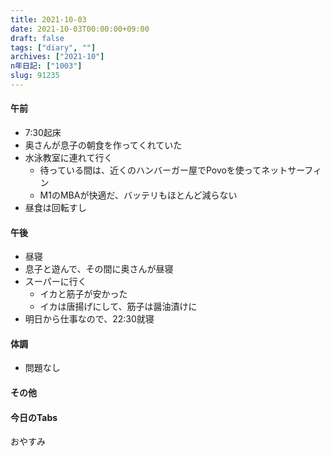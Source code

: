```yaml
---
title: 2021-10-03
date: 2021-10-03T00:00:00+09:00
draft: false
tags: ["diary", ""]
archives: ["2021-10"]
n年日記: ["1003"]
slug: 91235
---
```

#### 午前
- 7:30起床
- 奥さんが息子の朝食を作ってくれていた
- 水泳教室に連れて行く
  - 待っている間は、近くのハンバーガー屋でPovoを使ってネットサーフィン
  - M1のMBAが快適だ、バッテリもほとんど減らない
- 昼食は回転すし
#### 午後
- 昼寝
- 息子と遊んで、その間に奥さんが昼寝
- スーパーに行く
  - イカと筋子が安かった
  - イカは唐揚げにして、筋子は醤油漬けに
- 明日から仕事なので、22:30就寝
#### 体調
- 問題なし
#### その他
#### 今日のTabs
おやすみ